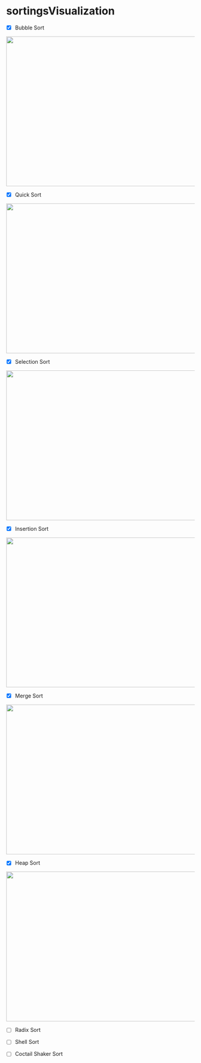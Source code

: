 # sortingsVisualization

- [X] Bubble Sort

<img src="https://user-images.githubusercontent.com/75206974/180293369-21fb5652-4de4-4085-8ec5-663f7c8db70d.gif" width="800" height="400">

- [X] Quick Sort

<img src="https://user-images.githubusercontent.com/75206974/180294439-44cc65b0-494d-4acc-a76a-0f92c5d0c474.gif" width="800" height="400">

- [X] Selection Sort

<img src="https://user-images.githubusercontent.com/75206974/180295115-6460aaf6-231d-425e-bb2b-124853645218.gif" width="800" height="400">

- [X] Insertion Sort

<img src="https://user-images.githubusercontent.com/75206974/180312365-72fa169b-d251-46f9-8262-868d496533fa.gif" width="800" height="400">

- [X] Merge Sort

<img src="https://user-images.githubusercontent.com/75206974/180312801-2e8a8784-ca29-4c8e-9924-6774a48199a2.gif" width="800" height="400">

- [X] Heap Sort

<img src="https://user-images.githubusercontent.com/75206974/180313539-085e8f96-f67d-48c0-9bc3-a2ad2698978b.gif" width="800" height="400">

- [ ] Radix Sort

- [ ] Shell Sort

- [ ] Coctail Shaker Sort
